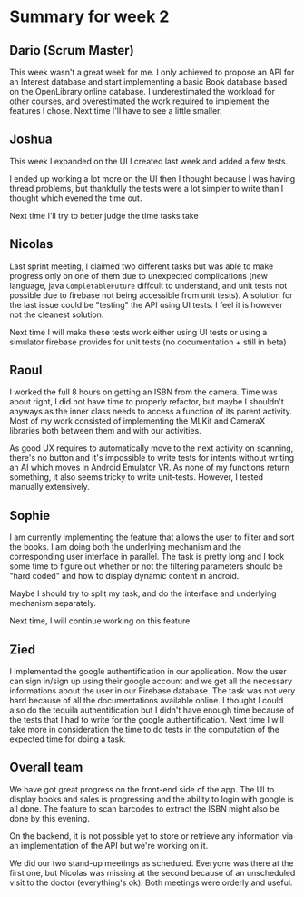# Summary for week 2

## Dario (Scrum Master)

This week wasn't a great week for me. I only achieved to propose an API for an Interest database and start implementing a basic Book
database based on the OpenLibrary online database. I underestimated the workload for other courses, and overestimated the
work required to implement the features I chose. Next time I'll have to see a little smaller.

## Joshua

This week I expanded on the UI I created last week and added a few tests. 

I ended up working a lot more on the UI  then I thought because I was having thread problems,
but thankfully the tests were a lot simpler to write than I thought which evened the time out.

Next time I'll try to better judge the time tasks take

## Nicolas

Last sprint meeting, I claimed two different tasks but was able to make progress only on one of them due to unexpected complications (new language, java `CompletableFuture` diffcult to understand, and unit tests not possible due to firebase not being accessible from unit tests). A solution for the last issue could be "testing" the API using UI tests. I feel it is however not the cleanest solution.

Next time I will make these tests work either using UI tests or using a simulator firebase provides for unit tests (no documentation + still in beta)

## Raoul

I worked the full 8 hours on getting an ISBN from the camera. Time was about right, 
I did not have time to properly refactor, but maybe I shouldn't anyways as the inner class needs to access
a function of its parent activity. Most of my work consisted of implementing the MLKit and CameraX libraries both between
them and with our activities.

As good UX requires to automatically move to the next activity on scanning, there's no button and it's impossible to
write tests for intents without writing an AI which moves in Android Emulator VR. As none of my functions return something,
it also seems tricky to write unit-tests. However, I tested manually extensively.

## Sophie

I am currently implementing the feature that allows the user to filter and sort the books. 
I am doing both the underlying mechanism and the corresponding user interface in parallel. 
The task is pretty long and I took some time to figure out whether or not the filtering parameters should be "hard coded"
and how to display dynamic content in android.

Maybe I should try to split my task, and do the interface and underlying mechanism separately. 

Next time, I will continue working on this feature

## Zied

I implemented the google authentification in our application. Now the user can sign in/sign up using their google account and we get all the necessary informations about the user in our Firebase database. The task was not very hard because of all the documentations available online. I thought I could also do the tequila authentification but I didn't have enough time because of the tests that I had to write for the google authentification. Next time I will take more in consideration the time to do tests in the computation of the expected time for doing a task.

## Overall team

We have got great progress on the front-end side of the app. The UI to display books and sales is progressing
and the ability to login with google is all done. The feature to scan barcodes to extract the ISBN might also be done by this evening.

On the backend, it is not possible yet to store or retrieve any information via an implementation of the API but we're working on it.

We did our two stand-up meetings as scheduled. Everyone was there at the first one, but Nicolas was missing at the second because
of an unscheduled visit to the doctor (everything's ok). Both meetings were orderly and useful.
